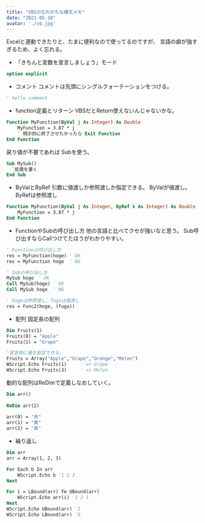 ```yaml
---
title: "VBSの忘れがちな構文メモ"
date: "2021-05-18"
avatar: './vb.jpg'
---
```


Excelと連動できたりと、たまに便利なので使ってるのですが、
言語の癖が強すぎるため、よく忘れる。


* 「きちんと変数を宣言しましょう」モード
```vb
option explicit
```

* コメント
コメントは先頭にシングルクォーテーションをつける。
```vb
' hello comment
```

* function定義とリターン
VBSだとReturn使えないんじゃないかな。
```vb
Function MyFunction(ByVal j As Integer) As Double
    MyFunction = 3.87 * j
    ` 明示的に終了させたかったら Exit Function
End Function
```

戻り値が不要であれば Subを使う。
```vb
Sub MySub()
  `処理を書く
End Sub
```

* ByValとByRef
引数に値渡しか参照渡しか指定できる。 
ByValが値渡し。ByRefは参照渡し
```vb
Function MyFunction(ByVal j As Integer, ByRef k As Integer) As Double
    MyFunction = 3.87 * j
End Function
```

* FunctionやSubの呼び出し方
他の言語と比べてクセが強いなと思う。
Sub呼び出すならCallつけてたほうがわかりやすい。
```vb
' Functionの呼び出し方
res = MyFunction(hoge) ' OK
res = MyFunction hoge  ' NG

' Subの呼び出し方
MySub hoge　' OK
Call MySub(hoge) ' OK
Call MySub hoge  ' NG

' hogeは参照渡し、fugaは値渡し
res = Func2(hoge, (fuga))
```

* 配列
固定長の配列
```vb
Dim Fruits(1)
Fruits(0) = "Apple"
Fruits(1) = "Grape"

'宣言時に値を設定できる。
Fruits = Array("Apple","Grape","Orange","Melon")
WScript.Echo Fruits(1)     ' => Grape
WScript.Echo Fruits(3)     ' => Melon
```

動的な配列はReDimで定義しなおしていく。
```vb
Dim arr()
    
ReDim arr(2)
    
arr(0) = "赤"
arr(1) = "黄"
arr(2) = "青"
```


* 繰り返し
```vb
Dim arr
arr = Array(1, 2, 3)

For Each b In arr
	WScript.Echo b '1 2 3
Next

For i = LBound(arr) To UBound(arr)
	WScript.Echo arr(i) '1 2 3
Next
WScript.Echo UBound(arr) '2
WScript.Echo LBound(arr) '0
```